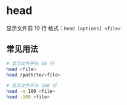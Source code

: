 # head

显示文件前 10 行
格式：`head [options] <file>`


## 常见用法
```bash
# 显示文件开头 10 行
head <file>
head /path/to/<file>

# 显示文件开头 100 行
head -n 100 <file>
head -100 <file>

```